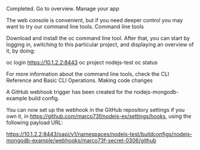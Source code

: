 Completed. Go to overview.
Manage your app

The web console is convenient, but if you need deeper control you may want to try our command line tools.
Command line tools

Download and install the oc command line tool. After that, you can start by logging in, switching to this particular project, and displaying an overview of it, by doing:

oc login https://10.1.2.2:8443
oc project nodejs-test
oc status

For more information about the command line tools, check the CLI Reference and Basic CLI Operations.
Making code changes

A GitHub webhook trigger has been created for the nodejs-mongodb-example build config.

You can now set up the webhook in the GitHub repository settings if you own it, in https://github.com/marco73f/nodejs-ex/settings/hooks, using the following payload URL:

https://10.1.2.2:8443/oapi/v1/namespaces/nodejs-test/buildconfigs/nodejs-mongodb-example/webhooks/marco73f-secret-0306/github



